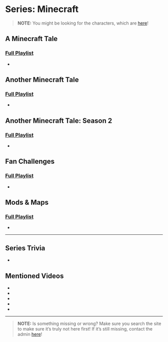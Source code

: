 # Series: Minecraft


> **NOTE:** You might be looking for the characters, which are [here]()!
 
## **A Minecraft Tale**  
### [Full Playlist](https://www.youtube.com/playlist?list=PLwljWXtmIKiQ7slEkLipg8CICj5I6RO_H)
- 
 
## **Another Minecraft Tale**  
### [Full Playlist]()
- 
 
## **Another Minecraft Tale: Season 2**  
### [Full Playlist](https://www.youtube.com/playlist?list=PLwljWXtmIKiS_ZM1N5DDG5sLsSIP30K3r)
- 
 
## **Fan Challenges**  
### [Full Playlist](https://www.youtube.com/playlist?list=PLwljWXtmIKiRUhf_a4eKRmTQXx8IKOO4o)
- 
 
## **Mods & Maps**  
### [Full Playlist](https://www.youtube.com/playlist?list=PLwljWXtmIKiSc3ZD9BquRz__Cv-mWP3IJ)
- 
 
----
 
## Series Trivia
- 
 
## Mentioned Videos
- []()
- []()
- []()
- []()
- []()
 
----
 
> **NOTE:** Is something missing or wrong? Make sure you search the site to make sure it’s truly not here first! If it’s still missing, contact the admin [here](chapter_2.html)!